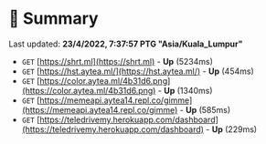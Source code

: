 # 📖 Summary
Last updated: **23/4/2022, 7:37:57 PTG "Asia/Kuala_Lumpur"**

- `GET` [https://shrt.ml](https://shrt.ml) - **Up** (5234ms)
- `GET` [https://hst.aytea.ml/](https://hst.aytea.ml/) - **Up** (454ms)
- `GET` [https://color.aytea.ml/4b31d6.png](https://color.aytea.ml/4b31d6.png) - **Up** (1340ms)
- `GET` [https://memeapi.aytea14.repl.co/gimme](https://memeapi.aytea14.repl.co/gimme) - **Up** (585ms)
- `GET` [https://teledrivemy.herokuapp.com/dashboard](https://teledrivemy.herokuapp.com/dashboard) - **Up** (229ms)
